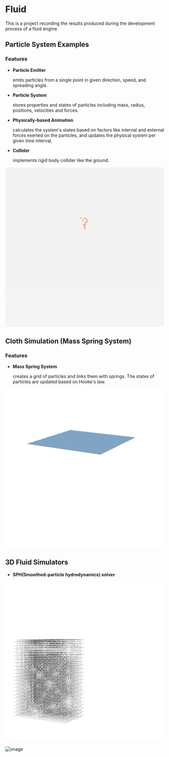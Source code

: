 # Fluid

This is a project recording the results produced during the development process of a fluid engine.

## Particle System Examples

### Features
+ **Particle Emitter**

    emits particles from a single point in given direction, speed, and spreading angle.
+ **Particle System** 

    stores properties and states of particles including mass, radius, positions, velocities and forces.
+ **Physically-based Animation** 

    calculates the system's states based on factors like internal and external forces exerted on the particles, and updates the physical system per given time interval.
+ **Collider** 

    implements rigid body collider like the ground.
    
![image](https://github.com/Hebella/Fluid/blob/master/ParticleSystemTest.gif)

## Cloth Simulation (Mass Spring System)

### Features
+ **Mass Spring System**

    creates a grid of particles and links them with springs. The states of particles are updated based on Hooke's law.
    
![image](https://github.com/Hebella/Fluid/blob/master/ClothSimulationTest.gif)
## 3D Fluid Simulators
+ **SPH(Smoothed-particle hydrodynamics) solver**

![image](https://github.com/Hebella/Fluid/blob/master/SphSolverTest_2.gif)

![image](https://github.com/Hebella/Fluid/blob/master/FluidSimulationTest_2.gif)
